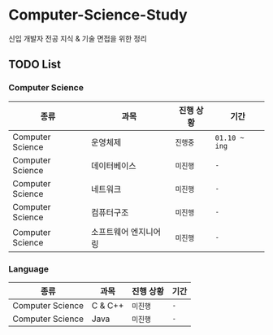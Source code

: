 # Computer-Science-Study
신입 개발자 전공 지식 &amp; 기술 면접을 위한 정리

## TODO List

### Computer Science
<table>
  <thead>
    <tr>
      <th>종류</th>
      <th>과목</th>
      <th>진행 상황</th>
      <th>기간</th>
    </tr>
  </thead>
  <tbody>
    <tr>
      <td>Computer Science</td>
      <td>운영체제</td>
      <td><code>진행중</code></td>
      <td><code>01.10 ~ ing</code></td>
    </tr>
    <tr>
      <td>Computer Science</td>
      <td>데이터베이스</td>
      <td><code>미진행</code></td>
      <td><code>-</code></td>
    </tr>
    <tr>
      <td>Computer Science</td>
      <td>네트워크</td>
      <td><code>미진행</code></td>
      <td><code>-</code></td>
    </tr>
    <tr>
      <td>Computer Science</td>
      <td>컴퓨터구조</td>
      <td><code>미진행</code></td>
      <td><code>-</code></td>
    </tr>
     <tr>
      <td>Computer Science</td>
      <td>소프트웨어 엔지니어링</td>
      <td><code>미진행</code></td>
      <td><code>-</code></td>
    </tr>
  </tbody>
</table>


### Language
<table>
  <thead>
    <tr>
      <th>종류</th>
      <th>과목</th>
      <th>진행 상황</th>
      <th>기간</th>
    </tr>
  </thead>
  <tbody>
    <tr>
      <td>Computer Science</td>
      <td>C & C++</td>
      <td><code>미진행</code></td>
      <td><code>-</code></td>
    </tr>
    <tr>
      <td>Computer Science</td>
      <td>Java</td>
      <td><code>미진행</code></td>
      <td><code>-</code></td>
    </tr>
  </tbody>
</table>
